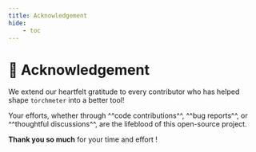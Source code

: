 ```yaml
---
title: Acknowledgement
hide:
    - toc
---
```


# 🤝 Acknowledgement 

We extend our heartfelt gratitude to every contributor who has helped shape `torchmeter` into a better tool!

Your efforts, whether through ^^code contributions^^, ^^bug reports^^, or ^^thoughtful discussions^^, are the lifeblood of this open-source project.

**Thank you so much** for your time and effort !